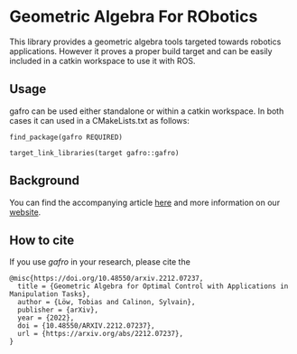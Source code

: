 # Geometric Algebra For RObotics

This library provides a geometric algebra tools targeted towards robotics applications. However it proves a proper build target and can be easily included in a catkin workspace to use it with ROS. 

## Usage
gafro can be used either standalone or within a catkin workspace. In both cases it can used in a CMakeLists.txt as follows:

	find_package(gafro REQUIRED)

	target_link_libraries(target gafro::gafro) 

## Background

You can find the accompanying article [here](http://arxiv.org/abs/2212.07237) and more information on our [website](https://tloew.gitlab.io/geometric_algebra/). 

## How to cite

If you use *gafro* in your research, please cite the

	@misc{https://doi.org/10.48550/arxiv.2212.07237,
	  title = {Geometric Algebra for Optimal Control with Applications in Manipulation Tasks},
	  author = {Löw, Tobias and Calinon, Sylvain},
	  publisher = {arXiv},
	  year = {2022},
	  doi = {10.48550/ARXIV.2212.07237},
	  url = {https://arxiv.org/abs/2212.07237},
	}